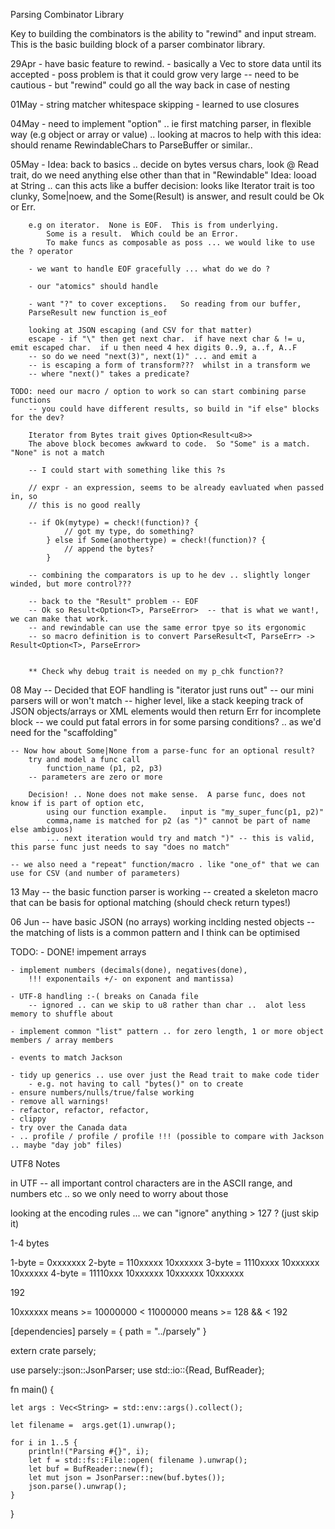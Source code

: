 Parsing Combinator Library

Key to building the combinators is the ability to "rewind" and input stream.
This is the basic building block of a parser combinator library.

29Apr - have basic feature to rewind.
    - basically a Vec to store data until its accepted
    - poss problem is that it could grow very large -- need to be cautious
        - but "rewind" could go all the way back in case of nesting

01May -
    string matcher
    whitespace skipping
        - learned to use closures

04May - 
    need to implement "option" .. ie first matching parser, in flexible way (e.g object or array or value)
    .. looking at macros to help with this
    idea: should rename RewindableChars to ParseBuffer or similar.. 

05May - 
    Idea: back to basics .. decide on bytes versus chars, look @ Read trait, do we need anything else other than that in "Rewindable"
    Idea: looad at String .. can this acts like a buffer
    decision: looks like Iterator trait  is too clunky, Some|noew, and the Some(Result) is answer, and result could be Ok or Err.

        e.g on iterator.  None is EOF.  This is from underlying.
            Some is a result.  Which could be an Error.
            To make funcs as composable as poss ... we would like to use the ? operator
            
        - we want to handle EOF gracefully ... what do we do ?
        
        - our "atomics" should handle 

        - want "?" to cover exceptions.   So reading from our buffer, 
        ParseResult new function is_eof

        looking at JSON escaping (and CSV for that matter)
        escape - if "\" then get next char.  if have next char & != u, emit escaped char.  if u then need 4 hex digits 0..9, a..f, A..F
        -- so do we need "next(3)", next(1)" ... and emit a 
        -- is escaping a form of transform???  whilst in a transform we 
        -- where "next()" takes a predicate?  

    TODO: need our macro / option to work so can start combining parse functions
        -- you could have different results, so build in "if else" blocks for the dev?  

        Iterator from Bytes trait gives Option<Result<u8>>
        The above block becomes awkward to code.  So "Some" is a match.  "None" is not a match

        -- I could start with something like this ?s

        // expr - an expression, seems to be already eavluated when passed in, so
        // this is no good really

        -- if Ok(mytype) = check!(function)? {
                // got my type, do something?
            } else if Some(anothertype) = check!(function)? {
                // append the bytes?
            }

        -- combining the comparators is up to he dev .. slightly longer winded, but more control???

        -- back to the "Result" problem -- EOF 
        -- Ok so Result<Option<T>, ParseError>  -- that is what we want!, we can make that work.
        -- and rewindable can use the same error tpye so its ergonomic
        -- so macro definition is to convert ParseResult<T, ParseErr> -> Result<Option<T>, ParseError>

        
        ** Check why debug trait is needed on my p_chk function??


08 May
    -- Decided that EOF handling is "iterator just runs out"
        -- our mini parsers will or won't match
        -- higher level, like a stack keeping track of JSON objects/arrays or XML elements would then return Err for incomplete block
        -- we could put fatal errors in for some parsing conditions?   .. as we'd need for the "scaffolding"


    -- Now how about Some|None from a parse-func for an optional result?
        try and model a func call
            function_name (p1, p2, p3)
        -- parameters are zero or more

        Decision! .. None does not make sense.  A parse func, does not know if is part of option etc, 
            using our function example.   input is "my_super_func(p1, p2)"
            comma,name is matched for p2 (as ")" cannot be part of name else ambiguos)
            ... next iteration would try and match ")" -- this is valid, this parse func just needs to say "does no match"

    -- we also need a "repeat" function/macro . like "one_of" that we can use for CSV (and number of parameters)

13 May
    -- the basic function parser is working
    -- created a skeleton macro that can be basis for optional matching (should check return types!)

06 Jun
    -- have basic JSON (no arrays) working inclding nested objects
    -- the matching of lists is a common pattern and I think can be optimised

TODO:
    - DONE! impement arrays
    
    - implement numbers (decimals(done), negatives(done), 
        !!! exponentails +/- on exponent and mantissa)
    
    - UTF-8 handling :-( breaks on Canada file
        -- ignored .. can we skip to u8 rather than char ..  alot less memory to shuffle about
    
    - implement common "list" pattern .. for zero length, 1 or more object members / array members

    - events to match Jackson

    - tidy up generics .. use over just the Read trait to make code tider
        - e.g. not having to call "bytes()" on to create
    - ensure numbers/nulls/true/false working
    - remove all warnings!
    - refactor, refactor, refactor, 
    - clippy
    - try over the Canada data
    - .. profile / profile / profile !!! (possible to compare with Jackson .. maybe "day job" files)




UTF8 Notes


in UTF -- all important control characters are in the ASCII range, 
and numbers etc .. so we only need to worry about those

looking at the encoding rules ... we can "ignore" anything > 127 ? (just skip it)

1-4 bytes

1-byte = 0xxxxxxx
2-byte = 110xxxxx 10xxxxxx
3-byte = 1110xxxx 10xxxxxx 10xxxxxx
4-byte = 11110xxx 10xxxxxx 10xxxxxx 10xxxxxx

192 

10xxxxxx means >= 10000000 < 11000000
means >= 128 && < 192



[dependencies]
parsely = { path = "../parsely" }



extern crate parsely;


use parsely::json::JsonParser;
use std::io::{Read, BufReader};

fn main() {

    let args : Vec<String> = std::env::args().collect();

    let filename =  args.get(1).unwrap();
    
    for i in 1..5 {
        println!("Parsing #{}", i);
        let f = std::fs::File::open( filename ).unwrap();
        let buf = BufReader::new(f);
        let mut json = JsonParser::new(buf.bytes());
        json.parse().unwrap();
    }

}
